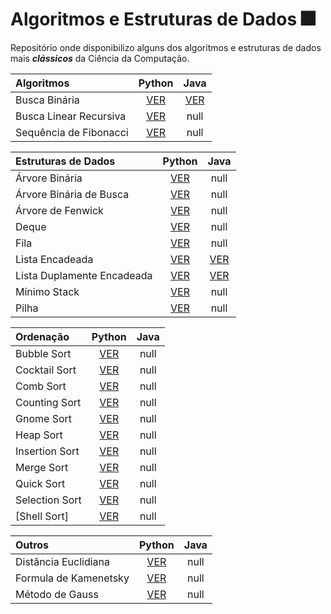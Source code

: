 # Algoritmos e Estruturas de Dados :fireworks:

Repositório onde disponibilizo alguns dos algoritmos e estruturas de dados mais ***clássicos*** da Ciência da Computação.

|Algoritmos | Python | Java |
|:---       |  :---: | :---:|
|Busca Binária | [VER](https://github.com/da-ferreira/algorithms_and_data_structures/blob/main/Algoritmos/busca-binaria.py)| [VER](https://github.com/da-ferreira/algorithms/blob/main/Algoritmos/BuscaBinaria.java) |
|Busca Linear Recursiva | [VER](https://github.com/da-ferreira/algorithms_and_data_structures/blob/main/Algoritmos/busca-linear-recursiva.py) | null |
|Sequência de Fibonacci| [VER](https://github.com/da-ferreira/algorithms_and_data_structures/blob/main/Algoritmos/fibonacci.py) | null |

|Estruturas de Dados | Python | Java |
|:---                |  :---: | :---:|
|Árvore Binária| [VER](https://github.com/da-ferreira/algorithms_and_data_structures/blob/main/Estruturas%20de%20Dados/arvore_binaria.py) | null |
|Árvore Binária de Busca| [VER](https://github.com/da-ferreira/algorithms_and_data_structures/blob/main/Estruturas%20de%20Dados/arvore_binaria_de_busca.py) | null |
|Árvore de Fenwick| [VER](https://github.com/da-ferreira/algorithms_and_data_structures/blob/main/Estruturas%20de%20Dados/arvore_de_fenwick.py) | null |
|Deque | [VER](https://github.com/da-ferreira/algorithms_and_data_structures/blob/main/Estruturas%20de%20Dados/deque.py) | null |
|Fila | [VER](https://github.com/da-ferreira/algorithms_and_data_structures/blob/main/Estruturas%20de%20Dados/fila.py) | null |
|Lista Encadeada | [VER](https://github.com/da-ferreira/algorithms_and_data_structures/blob/main/Estruturas%20de%20Dados/lista_encadeada.py) | [VER](https://github.com/da-ferreira/algorithms/tree/main/Estruturas%20de%20Dados/edjava_01_lista_simplesmente_encadeada)|
|Lista Duplamente Encadeada | [VER](https://github.com/da-ferreira/algorithms/blob/main/Estruturas%20de%20Dados/lista_duplamente_encadeada.py) | [VER](https://github.com/da-ferreira/algorithms/tree/main/Estruturas%20de%20Dados/edjava_02_lista_duplamente_encadeada) |
|Mínimo Stack | [VER](https://github.com/da-ferreira/algorithms_and_data_structures/blob/main/Estruturas%20de%20Dados/minimo_stack.py) | null |
|Pilha| [VER](https://github.com/da-ferreira/algorithms_and_data_structures/blob/main/Estruturas%20de%20Dados/pilha.py) | null |

|Ordenação | Python | Java |
|:---      |  :---: | :---:|
|Bubble Sort| [VER](https://github.com/da-ferreira/algorithms_and_data_structures/blob/main/Ordenação/bubble_sort.py) | null |
|Cocktail Sort| [VER](https://github.com/da-ferreira/algorithms_and_data_structures/blob/main/Ordenação/cocktailsort.py) | null |
|Comb Sort| [VER](https://github.com/da-ferreira/algorithms_and_data_structures/blob/main/Ordenação/combsort.py) | null |
|Counting Sort| [VER](https://github.com/da-ferreira/algorithms_and_data_structures/blob/main/Ordenação/counting_sort.py) | null |
|Gnome Sort| [VER](https://github.com/da-ferreira/algorithms_and_data_structures/blob/main/Ordenação/gnomesort.py)  | null |
|Heap Sort| [VER](https://github.com/da-ferreira/algorithms_and_data_structures/blob/main/Ordenação/heapsort.py) | null |
|Insertion Sort| [VER](https://github.com/da-ferreira/algorithms_and_data_structures/blob/main/Ordenação/insertionsort.py) | null |
|Merge Sort| [VER](https://github.com/da-ferreira/algorithms_and_data_structures/blob/main/Ordenação/mergesort.py) | null |
|Quick Sort| [VER](https://github.com/da-ferreira/algorithms_and_data_structures/blob/main/Ordenação/quicksort.py) | null |
|Selection Sort| [VER](https://github.com/da-ferreira/algorithms_and_data_structures/blob/main/Ordenação/selectionsort.py) | null |
|[Shell Sort] | [VER](https://github.com/da-ferreira/algorithms_and_data_structures/blob/main/Ordenação/shellsort.py) | null |
  
|Outros | Python | Java |
|:---   |  :---: | :---:|
|Distância Euclidiana| [VER](https://github.com/da-ferreira/algorithms_and_data_structures/blob/main/Outros/distancia-euclidiana-dois-pontos.py)  | null |
|Formula de Kamenetsky| [VER](https://github.com/da-ferreira/algorithms_and_data_structures/blob/main/Outros/kamenetsky_formula.py) | null |
|Método de Gauss| [VER](https://github.com/da-ferreira/algorithms_and_data_structures/blob/main/Outros/formula-da-area-de-gauss.py) | null |
